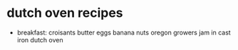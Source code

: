 # dutch oven recipes

- breakfast: croisants butter eggs banana nuts oregon growers jam in cast iron dutch oven
